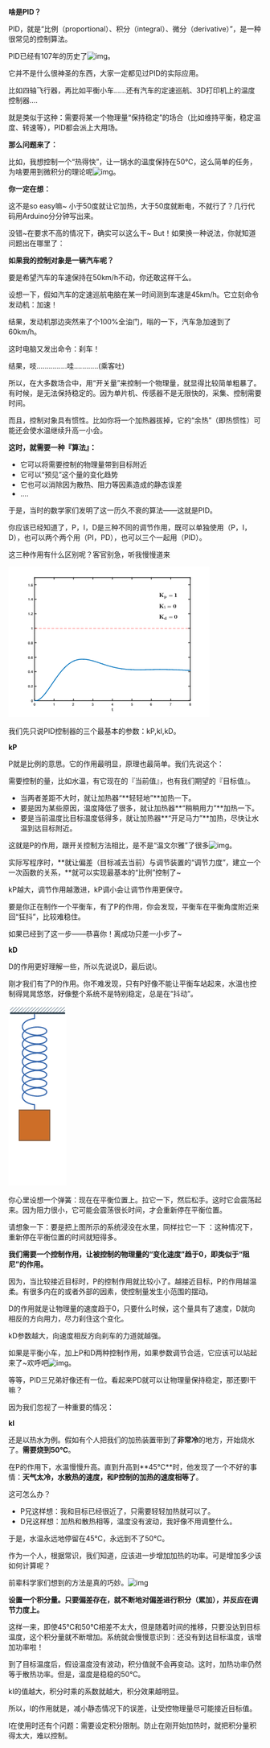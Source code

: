 **啥是PID？**

PID，就是“比例（proportional）、积分（integral）、微分（derivative）”，是一种很常见的控制算法。

PID已经有107年的历史了![img](https://mmbiz.qpic.cn/mmbiz_gif/ClS7iaIqI9fbzjw2bX1zDV9oW248SkkWdSEXaDibfq6pga9WZziaJRbRERgwul1FmNvupUic3GtNj1mK32XtibySH9w/640?wx_fmt=gif&tp=webp&wxfrom=5&wx_lazy=1)。

它并不是什么很神圣的东西，大家一定都见过PID的实际应用。

比如四轴飞行器，再比如平衡小车......还有汽车的定速巡航、3D打印机上的温度控制器....

就是类似于这种：需要将某一个物理量“保持稳定”的场合（比如维持平衡，稳定温度、转速等），PID都会派上大用场。

**那么问题来了：**

比如，我想控制一个“热得快”，让一锅水的温度保持在50℃，这么简单的任务，为啥要用到微积分的理论呢![img](https://mmbiz.qpic.cn/mmbiz_gif/ClS7iaIqI9fbzjw2bX1zDV9oW248SkkWdevFIbX8DIOOuujodC255TcVs1JxtiaSdQSpsjO2ibzWPKVlT0UbcfZYg/640?wx_fmt=gif&tp=webp&wxfrom=5&wx_lazy=1)。

**你一定在想：**

这不是so easy嘛~ 小于50度就让它加热，大于50度就断电，不就行了？几行代码用Arduino分分钟写出来。

没错~在要求不高的情况下，确实可以这么干~ But！如果换一种说法，你就知道问题出在哪里了：

**如果我的控制对象是一辆汽车呢？**

要是希望汽车的车速保持在50km/h不动，你还敢这样干么。

设想一下，假如汽车的定速巡航电脑在某一时间测到车速是45km/h。它立刻命令发动机：加速！

结果，发动机那边突然来了个100%全油门，嗡的一下，汽车急加速到了60km/h。

这时电脑又发出命令：刹车！

结果，吱...............哇............(乘客吐)

所以，在大多数场合中，用“开关量”来控制一个物理量，就显得比较简单粗暴了。有时候，是无法保持稳定的。因为单片机、传感器不是无限快的，采集、控制需要时间。

而且，控制对象具有惯性。比如你将一个加热器拔掉，它的“余热”（即热惯性）可能还会使水温继续升高一小会。

**这时，就需要一种『算法』：**

- 它可以将需要控制的物理量带到目标附近
- 它可以“预见”这个量的变化趋势
- 它也可以消除因为散热、阻力等因素造成的静态误差
- ....

于是，当时的数学家们发明了这一历久不衰的算法——这就是PID。

你应该已经知道了，P，I，D是三种不同的调节作用，既可以单独使用（P，I，D），也可以两个两个用（PI，PD），也可以三个一起用（PID）。

这三种作用有什么区别呢？客官别急，听我慢慢道来

![](image/6402.gif)

我们先只说PID控制器的三个最基本的参数：kP,kI,kD。

**kP**

P就是比例的意思。它的作用最明显，原理也最简单。我们先说这个：

需要控制的量，比如水温，有它现在的『当前值』，也有我们期望的『目标值』。

- 当两者差距不大时，就让加热器“**轻轻地”**加热一下。
- 要是因为某些原因，温度降低了很多，就让加热器**“稍稍用力”**加热一下。
- 要是当前温度比目标温度低得多，就让加热器**“开足马力”**加热，尽快让水温到达目标附近。

这就是P的作用，跟开关控制方法相比，是不是“温文尔雅”了很多![img](https://mmbiz.qpic.cn/mmbiz_gif/ClS7iaIqI9fbzjw2bX1zDV9oW248SkkWdUibPfSFzldx7r4QQ4de5bBibboCZ9b8ibOUqgX4y5GECC727BeUvpHI6w/640?wx_fmt=gif&tp=webp&wxfrom=5&wx_lazy=1)。

实际写程序时，**就让偏差（目标减去当前）与调节装置的“调节力度”，建立一个一次函数的关系，**就可以实现最基本的“比例”控制了~

kP越大，调节作用越激进，kP调小会让调节作用更保守。

要是你正在制作一个平衡车，有了P的作用，你会发现，平衡车在平衡角度附近来回“狂抖”，比较难稳住。

如果已经到了这一步——恭喜你！离成功只差一小步了~

**kD**

D的作用更好理解一些，所以先说说D，最后说I。

刚才我们有了P的作用。你不难发现，只有P好像不能让平衡车站起来，水温也控制得晃晃悠悠，好像整个系统不是特别稳定，总是在“抖动”。



![](image/640.gif)

你心里设想一个弹簧：现在在平衡位置上。拉它一下，然后松手。这时它会震荡起来。因为阻力很小，它可能会震荡很长时间，才会重新停在平衡位置。

请想象一下：要是把上图所示的系统浸没在水里，同样拉它一下 ：这种情况下，重新停在平衡位置的时间就短得多。

**我们需要一个控制作用，让被控制的物理量的“变化速度”趋于0，即类似于“阻尼”的作用。**

因为，当比较接近目标时，P的控制作用就比较小了。越接近目标，P的作用越温柔。有很多内在的或者外部的因素，使控制量发生小范围的摆动。

D的作用就是让物理量的速度趋于0，只要什么时候，这个量具有了速度，D就向相反的方向用力，尽力刹住这个变化。

kD参数越大，向速度相反方向刹车的力道就越强。

如果是平衡小车，加上P和D两种控制作用，如果参数调节合适，它应该可以站起来了~欢呼吧![img](https://mmbiz.qpic.cn/mmbiz_gif/ClS7iaIqI9fbzjw2bX1zDV9oW248SkkWdwbt4FFwPXU35QhyrTJlYxE1dOYickjWQ3sR0qgpvttxPXzwP4Zs1sMg/640?wx_fmt=gif&tp=webp&wxfrom=5&wx_lazy=1)。

等等，PID三兄弟好像还有一位。看起来PD就可以让物理量保持稳定，那还要I干嘛？

因为我们忽视了一种重要的情况：

**kI**

还是以热水为例。假如有个人把我们的加热装置带到了**非常冷**的地方，开始烧水了。**需要烧到50℃**。

在P的作用下，水温慢慢升高。直到升高到**45℃**时，他发现了一个不好的事情：**天气太冷，水散热的速度，和P控制的加热的速度相等了**。

这可怎么办？

- P兄这样想：我和目标已经很近了，只需要轻轻加热就可以了。
- D兄这样想：加热和散热相等，温度没有波动，我好像不用调整什么。

于是，水温永远地停留在45℃，永远到不了50℃。

作为一个人，根据常识，我们知道，应该进一步增加加热的功率。可是增加多少该如何计算呢？

前辈科学家们想到的方法是真的巧妙。![img](https://mmbiz.qpic.cn/mmbiz_gif/ClS7iaIqI9fbzjw2bX1zDV9oW248SkkWdFia4RicvQrxayDViceH1Hot60ysgmX5jBt2tKyVzNSJicEZOTNJc6oH6tQ/640?wx_fmt=gif&tp=webp&wxfrom=5&wx_lazy=1)



**设置一个积分量。只要偏差存在，就不断地对偏差进行积分（累加），并反应在调节力度上。**

这样一来，即使45℃和50℃相差不太大，但是随着时间的推移，只要没达到目标温度，这个积分量就不断增加。系统就会慢慢意识到：还没有到达目标温度，该增加功率啦！

到了目标温度后，假设温度没有波动，积分值就不会再变动。这时，加热功率仍然等于散热功率。但是，温度是稳稳的50℃。

kI的值越大，积分时乘的系数就越大，积分效果越明显。

所以，I的作用就是，减小静态情况下的误差，让受控物理量尽可能接近目标值。

I在使用时还有个问题：需要设定积分限制。防止在刚开始加热时，就把积分量积得太大，难以控制。
